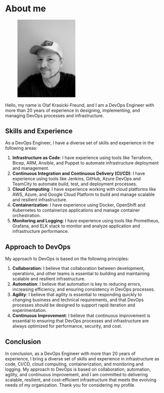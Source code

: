 # About me

<div align="left">

<figure><img src="../.gitbook/assets/PXL_20221014_102401611.PORTRAIT~2.jpg" alt="" width="188"><figcaption></figcaption></figure>

</div>

Hello, my name is Olaf Krasicki-Freund, and I am a DevOps Engineer with more than 20 years of experience in designing, implementing, and managing DevOps processes and infrastructure.

## Skills and Experience

As a DevOps Engineer, I have a diverse set of skills and experience in the following areas:

1. **Infrastructure as Code**: I have experience using tools like Terraform, Bicep, ARM, Ansible, and Puppet to automate infrastructure deployment and management.
2. **Continuous Integration and Continuous Delivery (CI/CD)**: I have experience using tools like Jenkins, GitHub, Azure DevOps and TeamCity to automate build, test, and deployment processes.
3. **Cloud Computing**: I have experience working with cloud platforms like AWS, Azure, and Google Cloud Platform to build and manage scalable and resilient infrastructure.
4. **Containerization**: I have experience using Docker, OpenShift and Kubernetes to containerize applications and manage container orchestration.
5. **Monitoring and Logging**: I have experience using tools like Prometheus, Grafana, and ELK stack to monitor and analyze application and infrastructure performance.

## Approach to DevOps

My approach to DevOps is based on the following principles:

1. **Collaboration**: I believe that collaboration between development, operations, and other teams is essential to building and maintaining scalable and resilient infrastructure.
2. **Automation**: I believe that automation is key to reducing errors, increasing efficiency, and ensuring consistency in DevOps processes.
3. **Agility**: I believe that agility is essential to responding quickly to changing business and technical requirements, and that DevOps processes should be designed to support rapid iteration and experimentation.
4. **Continuous Improvement**: I believe that continuous improvement is essential to ensuring that DevOps processes and infrastructure are always optimized for performance, security, and cost.

## Conclusion

In conclusion, as a DevOps Engineer with more than 20 years of experience, I bring a diverse set of skills and experience in infrastructure as code, CI/CD, cloud computing, containerization, and monitoring and logging. My approach to DevOps is based on collaboration, automation, agility, and continuous improvement, and I am committed to delivering scalable, resilient, and cost-efficient infrastructure that meets the evolving needs of my organization. Thank you for considering my profile.
